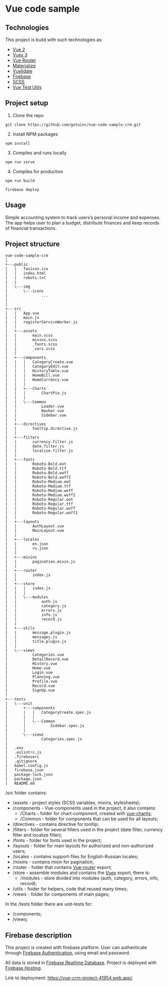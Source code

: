 # Vue code sample

## Technologies
This project is build with such technologies as:
* [Vue 2](https://vuejs.org/)
* [Vuex 3](https://vuex.vuejs.org/)
* [Vue Router](https://router.vuejs.org/)
* [Materialize](https://materializecss.com/)
* [Vuelidate](https://vuelidate.js.org/)
* [Firebase](https://firebase.google.com/)
* [SCSS](https://sass-lang.com/)
* [Vue Test Utils](https://vue-test-utils.vuejs.org/)
## Project setup
1. Clone the repo
```
git clone https://github.com/gotoinc/vue-code-sample-crm.git
```
2. Install NPM packages
```
npm install
```
3. Compiles and runs locally

```
npm run serve
```
4. Compiles for production
 ```
npm run build

firebase deploy
```

## Usage
Simple accounting system to track users’s personal income and expenses. 
The app helps user to plan a budget, distribute finances and keep records of financial transactions.

## Project structure



```
vue-code-sample-crm
|            
+---public
|   |   favicon.ico
|   |   index.html
|   |   robots.txt
|   |   
|   \---img
|       \---icons
|               ...
|  
|             
+---src
|   |   App.vue
|   |   main.js
|   |   registerServiceWorker.js
|   |   
|   +---assets
|   |       main.scss
|   |       mixins.scss
|   |       _fonts.scss
|   |       _vars.scss
|   |       
|   +---components
|   |   |   CategoryCreate.vue
|   |   |   CategoryEdit.vue
|   |   |   HistoryTable.vue
|   |   |   HomeBill.vue
|   |   |   HomeCurrency.vue
|   |   |   
|   |   +---Charts
|   |   |       ChartPie.js
|   |   |       
|   |   \---Common
|   |           Loader.vue
|   |           Navbar.vue
|   |           Sidebar.vue
|   |           
|   +---directives
|   |       tooltip.directive.js
|   |       
|   +---filters
|   |       currency.filter.js
|   |       date.filter.js
|   |       localize.filter.js
|   |       
|   +---fonts
|   |       Roboto-Bold.eot
|   |       Roboto-Bold.ttf
|   |       Roboto-Bold.woff
|   |       Roboto-Bold.woff2
|   |       Roboto-Medium.eot
|   |       Roboto-Medium.ttf
|   |       Roboto-Medium.woff
|   |       Roboto-Medium.woff2
|   |       Roboto-Regular.eot
|   |       Roboto-Regular.ttf
|   |       Roboto-Regular.woff
|   |       Roboto-Regular.woff2
|   |       
|   +---layouts
|   |       AuthLayout.vue
|   |       MainLayout.vue
|   |       
|   +---locales
|   |       en.json
|   |       ru.json
|   |       
|   +---mixins
|   |       pagination.mixin.js
|   |       
|   +---router
|   |       index.js
|   |       
|   +---store
|   |   |   index.js
|   |   |   
|   |   \---modules
|   |           auth.js
|   |           category.js
|   |           errors.js
|   |           info.js
|   |           record.js
|   |           
|   +---utils
|   |       message.plugin.js
|   |       messages.js
|   |       title.plugin.js
|   |       
|   \---views
|           Categories.vue
|           DetailRecord.vue
|           History.vue
|           Home.vue
|           Login.vue
|           Planning.vue
|           Profile.vue
|           Record.vue
|           SignUp.vue
|           
+---tests
|   \---unit
|       +---components
|       |   |   CategoryCreate.spec.js
|       |   |   
|       |   \---Common
|       |           Sidebar.spec.js
|       |           
|       \---views
|               Categories.spec.js
|
|   .env
|   .eslintrc.js
|   .firebaserc
|   .gitignore
|   babel.config.js
|   firebase.json
|   package-lock.json
|   package.json
|   README.md
```
/src folder contains:
* /assets - project styles (SCSS variables, mixins, stylesheets);
* /components - Vue-components used in the project, it also contains:
  * /Charts - folder for chart-component, created with [vue-chartjs](https://vue-chartjs.org/);
  * /Common - folder for components that can be used for all layouts;
* /directives - contains directive for tooltip;
* /filters - folder for several filters used in the project (date filter, currency filter and localize filter);
* /fonts - folder for fonts used in the project;
* /layouts - folder for main layouts for authorized and non-authorized users;
* /locales - contains support-files for English-Russian locales;
* /mixins - contains mixin for pagination;
* /router - folder that contains [Vue-router](https://router.vuejs.org/) export;
* /store - assemble modules and contains the [Vuex](https://vuex.vuejs.org/) export, there is:
  * /modules - store divided into modules (auth, category, errors, info, record);
* /utils - folder for helpers, code that reused many times;
* /views - folder for components of main pages;

In the /tests folder there are unit-tests for:
* /components;
* /views;

## Firebase description

This project is created with firebase platform.
User can authenticate through [Firebase Authentication](https://firebase.google.com/docs/auth), using email and password.

All data is stored in [Firebase Realtime Database](https://firebase.google.com/docs/database).
Project is deployed with [Firebase Hosting](https://firebase.google.com/docs/hosting).

Link to deployment: https://vue-crm-project-41954.web.app/.






